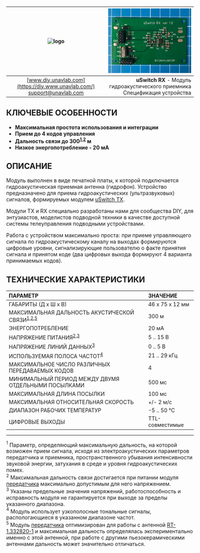 
| ![logo](https://ucnl.github.io/documentation/sm_logo.png) | ![pic](uSwitch_RX.png) |
| :---: | ---: |
| [www.diy.unavlab.com](https://diy.www.unavlab.com/) <br/> [support@unavlab.com](mailto:support@unavlab.com) | **uSwitch RX** - Модуль гидроакустического приемника <br/> Спецификация устройства |

## КЛЮЧЕВЫЕ ОСОБЕННОСТИ

* **Максимальная простота использования и интеграции**
* **Прием до 4 кодов управления**
* **Дальность связи до 300<sup>[1](#footnote1),[2](#footnote2)</sup> м**
* **Низкое энергопотребление - 20 мА**


## ОПИСАНИЕ
Модуль выполнен в виде печатной платы, к которой подключается гидроакустическая приемная антенна (гидрофон). 
Устройство предназначено для приема гидроакустических (ультразвуковых) сигналов, формируемых модулем [uSwitch TX](uSwitch_TX_Specification_ru).

Модули TX и RX специально разработаны нами для сообщества DIY, для энтузиастов, моделистов подводной техники в качестве доступной системы телеуправления подводными устройствами.

Работа с устройством максимально проста: при приеме управляющего сигнала по гидроакустическому каналу на выходах формируются цифровые уровни, сигнализирующие пользователю о факте принятия сигнала и принятом коде (два цифровых выхода формируют 4 варианта принимаемых кодов).

<div style="page-break-after: always;"></div>

## ТЕХНИЧЕСКИЕ ХАРАКТЕРИСТИКИ

| ПАРАМЕТР | ЗНАЧЕНИЕ |
| :--- | :--- |
| ГАБАРИТЫ (Д х Ш х В) | 46 x 75 х 12 мм |
| МАКСИМАЛЬНАЯ ДАЛЬНОСТЬ АКУСТИЧЕСКОЙ СВЯЗИ<sup>[1](#footnote1),[2](#footnote2),[5](#footnote5)</sup> | 300 м |
| ЭНЕРГОПОТРЕБЛЕНИЕ | 20 мА |
| НАПРЯЖЕНИЕ ПИТАНИЯ<sup>[2](#footnote2),[3](#footnote3)</sup> | 5 .. 15 В |
| НАПРЯЖЕНИЕ ЛИНИЙ ДАННЫХ<sup>[3](#footnote3)</sup> | 0 .. 5 В |
| ИСПОЛЬЗУЕМАЯ ПОЛОСА ЧАСТОТ<sup>[4](#footnote4)</sup> | 21 .. 29 кГц |
| МАКСИМАЛЬНОЕ ЧИСЛО РАЗЛИЧНЫХ ПЕРЕДАВАЕМЫХ КОДОВ | 4 |
| МИНИМАЛЬНЫЙ ПЕРИОД МЕЖДУ ДВУМЯ ОТДЕЛЬНЫМИ ПОСЫЛКАМИ | 500 мс |
| МАКСИМАЛЬНАЯ ДЛИНА ПОСЫЛКИ | 100 мс |
| МАКСИМАЛЬНАЯ ОТНОСИТЕЛЬНАЯ СКОРОСТЬ | +/- 2 м/с |
| ДИАПАЗОН РАБОЧИХ ТЕМПЕРАТУР | -5 .. 50 °C |
| ЦИФРОВЫЕ ВЫХОДЫ | TTL-совместимые |
  
________________
<a name="footnote1"><sup>1</sup></a> Параметр, определяющий максимальную дальность, на которой возможен прием сигнала, исходя из электроакустических параметров передатчика и приемника, пространственного убывания интенсивности звуковой энергии, затухания в среде и уровня гидроакустических помех.  
<a name="footnote2"><sup>2</sup></a> Максимальная дальность связи достигается при питании модуля [передатчика](uSwitch_TX_Specification_ru) максимально допустимым для него напряжением.  
<a name="footnote3"><sup>3</sup></a> Указаны предельные значения напряжений, работоспособность и исправность модуля не гарантируется при выходе за пределы указанного диапазона.    
<a name="footnote4"><sup>4</sup></a> Модуль использует узкополосные тональные сигналы, распологающиеся в указанном диапазоне частот.  
<a name="footnote5"><sup>5</sup></a> Модуль [передатчика](uSwitch_TX_Specification_ru) оптимизирован для работы с антенной [RT-1.332820-1](https://docs.unavlab.com/documentation/RU/Transducers/RT_1_332820_1_Specification_ru.html) и максимальная дальность определялась экспериментально именно с этой антенной, при работе с другими пьезокерамическими антеннами дальность может значительно отличаться.  
